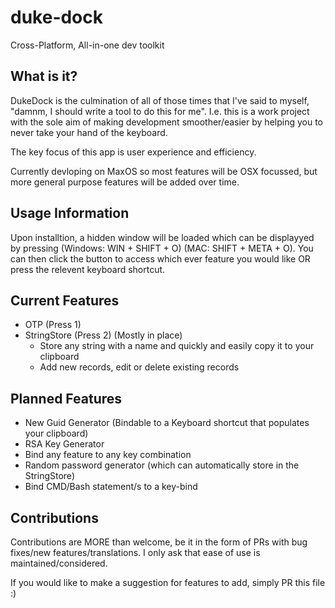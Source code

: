 # duke-dock
Cross-Platform, All-in-one dev toolkit

## What is it?
DukeDock is the culmination of all of those times that I've said to myself, "damnm, I should write a tool to do this for me". 
I.e. this is a work project with the sole aim of making development smoother/easier by helping you to never take your hand of the keyboard.

The key focus of this app is user experience and efficiency.

Currently devloping on MaxOS so most features will be OSX focussed, but more general purpose features will be added over time.

## Usage Information
Upon installtion, a hidden window will be loaded which can be displayyed by pressing (Windows: WIN + SHIFT + O) (MAC: SHIFT + META + O).
You can then click the button to access which ever feature you would like OR press the relevent keyboard shortcut.

## Current Features
- OTP (Press 1)
- StringStore (Press 2) (Mostly in place)
  - Store any string with a name and quickly and easily copy it to your clipboard 
  - Add new records, edit or delete existing records

## Planned Features
- New Guid Generator (Bindable to a Keyboard shortcut that populates your clipboard)
- RSA Key Generator 
- Bind any feature to any key combination
- Random password generator (which can automatically store in the StringStore)
- Bind CMD/Bash statement/s to a key-bind

## Contributions
Contributions are MORE than welcome, be it in the form of PRs with bug fixes/new features/translations.
I only ask that ease of use is maintained/considered. 

If you would like to make a suggestion for features to add, simply PR this file :)

